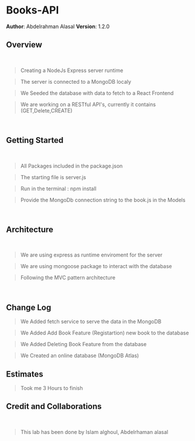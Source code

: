 # Books-API

**Author**: Abdelrahman Alasal
**Version**: 1.2.0 

## Overview

<br>

> Creating a NodeJs Express server runtime  <br>

> The server is connected to a MongoDB localy  <br>

> We Seeded the database with data to fetch to a React Frontend <br>

> We are working on a RESTful API's, currently it contains (GET,Delete,CREATE)




<br>

## Getting Started

<br>

> All Packages included in the package.json  <br>

> The starting file is server.js <br>

> Run in the terminal : npm install  <br>

> Provide the MongoDb connection string to the book.js in the Models



<br>


## Architecture

<br>

> We are using express as runtime enviroment for the server  <br>

> We are using mongoose package to interact with the database <br>

> Following the MVC pattern architecture   <br>

<br>


## Change Log

> We Added fetch service to serve the data in the MongoDB   

> We Added Add Book Feature (Registartion) new book  to the database  <br>

> We Added Deleting Book Feature from the database   <br>

> We Created an online database (MongoDB Atlas) <br>

## Estimates

> Took me 3 Hours to finish 

## Credit and Collaborations

<br>

> This lab has been done by Islam alghoul, Abdelrhaman alasal
